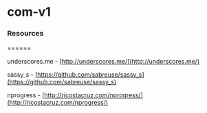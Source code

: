 com-v1
======

### Resources
======

underscores.me - [http://underscores.me/](http://underscores.me/)

sassy_s - [https://github.com/sabreuse/sassy_s](https://github.com/sabreuse/sassy_s)

nprogress - [http://ricostacruz.com/nprogress/](http://ricostacruz.com/nprogress/)

